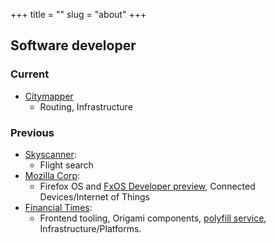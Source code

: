 +++ 
title = "" 
slug = "about" 
+++


## Software developer

### Current
- [Citymapper](https://citymapper.com)
    - Routing, Infrastructure
### Previous
- [Skyscanner](https://skyscanner.net):
    - Flight search
- [Mozilla Corp](https://mozilla.com):
    - Firefox OS and [FxOS Developer preview](https://hacks.mozilla.org/2015/11/firefox-os-2-5-developer-preview-an-experimental-android-app/), Connected Devices/Internet of Things
- [Financial Times](https://ft.com):
    - Frontend tooling, Origami components, [polyfill service](https://cdn.polyfill.io), Infrastructure/Platforms.
